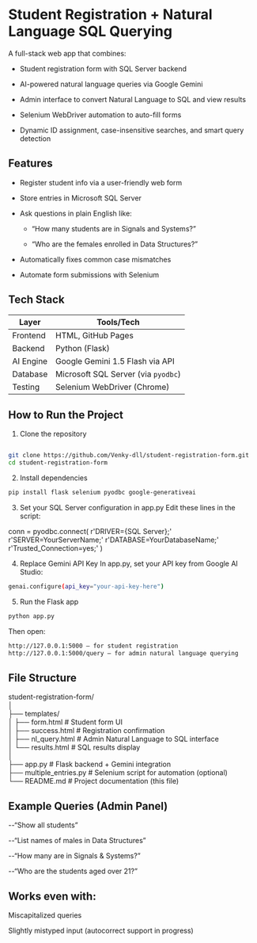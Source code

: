 # Student Registration + Natural Language SQL Querying
A full-stack web app that combines:

- Student registration form with SQL Server backend

- AI-powered natural language queries via Google Gemini

- Admin interface to convert Natural Language to SQL and view results

- Selenium WebDriver automation to auto-fill forms

- Dynamic ID assignment, case-insensitive searches, and smart query detection

## Features
- Register student info via a user-friendly web form

- Store entries in Microsoft SQL Server

- Ask questions in plain English like:

  - “How many students are in Signals and Systems?”

  - “Who are the females enrolled in Data Structures?”

- Automatically fixes common case mismatches

- Automate form submissions with Selenium

## Tech Stack
| Layer     | Tools/Tech                          |
| --------- | ----------------------------------- |
| Frontend  | HTML, GitHub Pages                  |
| Backend   | Python (Flask)                      |
| AI Engine | Google Gemini 1.5 Flash via API     |
| Database  | Microsoft SQL Server (via `pyodbc`) |
| Testing   | Selenium WebDriver (Chrome)         |


## How to Run the Project
1. Clone the repository
```bash

git clone https://github.com/Venky-dll/student-registration-form.git
cd student-registration-form
```

2. Install dependencies
```bash
pip install flask selenium pyodbc google-generativeai

```
3. Set your SQL Server configuration in app.py
Edit these lines in the script:

conn = pyodbc.connect(
    r'DRIVER={SQL Server};'
    r'SERVER=YourServerName;'
    r'DATABASE=YourDatabaseName;'
    r'Trusted_Connection=yes;'
)

4. Replace Gemini API Key
In app.py, set your API key from Google AI Studio:
```bash
genai.configure(api_key="your-api-key-here")

```

5. Run the Flask app
```bash
python app.py
```
Then open:
```bash 
http://127.0.0.1:5000 — for student registration
http://127.0.0.1:5000/query — for admin natural language querying
```
## File Structure
student-registration-form/<br>
│<br>
├── templates/<br>
│   ├── form.html              # Student form UI<br>
│   ├── success.html           # Registration confirmation<br>
│   ├── nl_query.html          # Admin Natural Language to SQL interface<br>
│   └── results.html           # SQL results display<br>
│<br>
├── app.py                     # Flask backend + Gemini integration<br>
├── multiple_entries.py        # Selenium script for automation (optional)<br>
└── README.md                  # Project documentation (this file)<br>
## Example Queries (Admin Panel)
--“Show all students”

--“List names of males in Data Structures”

--“How many are in Signals & Systems?”

--“Who are the students aged over 21?”

## Works even with:

Miscapitalized queries

Slightly mistyped input (autocorrect support in progress)
